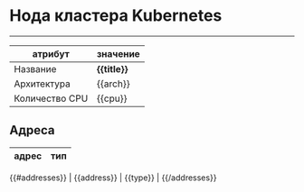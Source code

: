# Нода кластера Kubernetes
***  

| атрибут | значение      |
|---|---------------|
| Название | **{{title}}** |
| Архитектура | {{arch}}      |
| Количество CPU | {{cpu}}       |

## Адреса
| адрес | тип |
|----|----|
{{#addresses}}
| {{address}} | {{type}} |
{{/addresses}}
    